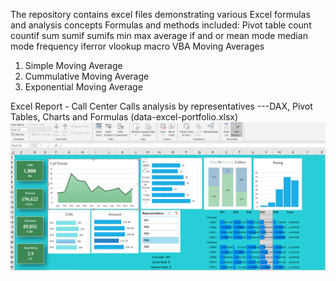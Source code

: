 The repository contains excel files demonstrating various Excel formulas and analysis concepts
Formulas and methods included:
Pivot table
count
countif
sum
sumif
sumifs
min
max
average
if
and
or
mean
mode
median
mode
frequency
iferror
vlookup
macro
VBA
Moving Averages

1. Simple Moving Average
2. Cummulative Moving Average
3. Exponential Moving Average

Excel Report - Call Center Calls analysis by representatives
---DAX, Pivot Tables, Charts and Formulas (data-excel-portfolio.xlsx)
![Alt text](Call_Center_report.png)
